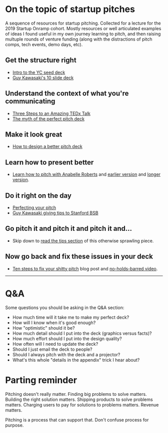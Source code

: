 # On the topic of startup pitches

A sequence of resources for startup pitching. Collected for a lecture for the 2019 Startup Onramp cohort. Mostly resources or well articulated examples of ideas I found useful in my own journey learning to pitch, and then raising multuple rounds of venture funding (along with the distractions of pitch comps, tech events, demo days, etc). 


## Get the structure right

- [Intro to the YC seed deck](https://blog.ycombinator.com/intro-to-the-yc-seed-deck/)
- [Guy Kawasaki's 10 slide deck](https://guykawasaki.com/the-only-10-slides-you-need-in-your-pitch/)

## Understand the context of what you're communicating

- [Three Steps to an Amazing TEDx Talk](https://www.linkedin.com/pulse/three-steps-amazing-tedx-talk-david-beckett/)
- [The myth of the perfect pitch deck](https://medium.com/m8-ventures/the-myth-of-perfect-pitch-deck-c7e2b3751d8c)

## Make it look great 

- [How to design a better pitch deck](https://blog.ycombinator.com/how-to-design-a-better-pitch-deck/)

## Learn how to present better

- [Learn how to pitch with Anabelle Roberts](https://www.youtube.com/watch?v=yo1Zxg61eZw) and [earlier version](https://www.youtube.com/watch?v=Biukgbojxis) and [longer version](https://www.youtube.com/watch?v=QfOcVve3zQU).

## Do it right on the day

- [Perfecting your pitch](https://www.garage.com/resources/perfecting-your-pitch/)
- [Guy Kawasaki giving tips to Stanford BSB](https://www.gsb.stanford.edu/insights/10-steps-perfect-your-startup-pitch)

## Go pitch it and pitch it and pitch it and...

- Skip down to [read the tips section](https://www.forbes.com/sites/chancebarnett/2014/05/09/investor-pitch-deck-to-raise-money-for-startups/#44e3b5674427) of this otherwise sprawling piece. 

## Now go back and fix these issues in your deck

- [Ten steps to fix your shitty pitch](https://about.crunchbase.com/blog/fix-your-shitty-pitch/) blog post and [no-holds-barred video](https://www.youtube.com/watch?v=R8Tpdpy6hdg).

----

# Q&A 

Some questions you should be asking in the Q&A section:

- How much time will it take me to make my perfect deck? 
- How will I know when it's good enough?
- How "optimistic" should it be?
- How much detail should I put into the deck (graphics versus facts)?
- How much effort should I put into the design quality?
- How often will I need to update the deck?
- Should I just email the deck to people?
- Should I always pitch with the deck and a projector?
- What's this whole "details in the appendix" trick I hear about?

# Parting reminder

Pitching doesn't really matter. Finding big problems to solve matters. Building the right solution matters. Shipping products to solve problems matters. Charging users to pay for solutions to problems matters. Revenue matters. 

Pitching is a process that can support that. Don't confuse process for purpose.

